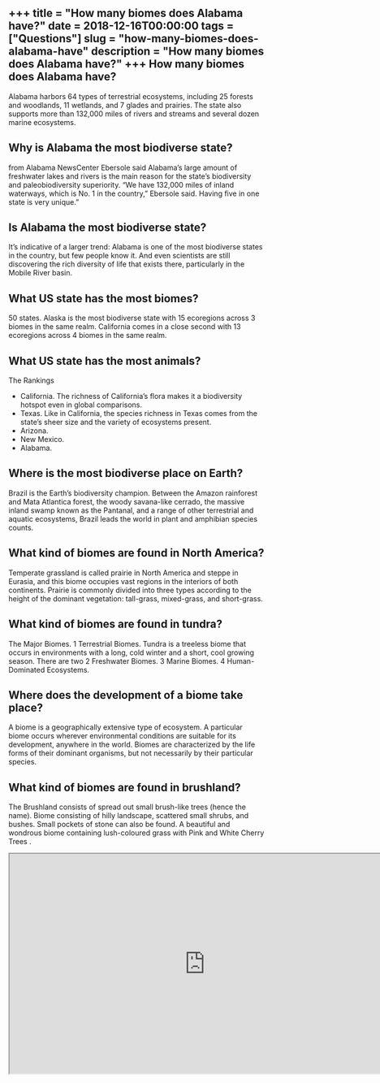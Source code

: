+++
title = "How many biomes does Alabama have?"
date = 2018-12-16T00:00:00
tags = ["Questions"]
slug = "how-many-biomes-does-alabama-have"
description = "How many biomes does Alabama have?"
+++
How many biomes does Alabama have?
----------------------------------

Alabama harbors 64 types of terrestrial ecosystems, including 25 forests and woodlands, 11 wetlands, and 7 glades and prairies. The state also supports more than 132,000 miles of rivers and streams and several dozen marine ecosystems.

Why is Alabama the most biodiverse state?
-----------------------------------------

from Alabama NewsCenter Ebersole said Alabama’s large amount of freshwater lakes and rivers is the main reason for the state’s biodiversity and paleobiodiversity superiority. “We have 132,000 miles of inland waterways, which is No. 1 in the country,” Ebersole said. Having five in one state is very unique.”

Is Alabama the most biodiverse state?
-------------------------------------

It’s indicative of a larger trend: Alabama is one of the most biodiverse states in the country, but few people know it. And even scientists are still discovering the rich diversity of life that exists there, particularly in the Mobile River basin.

What US state has the most biomes?
----------------------------------

50 states. Alaska is the most biodiverse state with 15 ecoregions across 3 biomes in the same realm. California comes in a close second with 13 ecoregions across 4 biomes in the same realm.

What US state has the most animals?
-----------------------------------

The Rankings

- California. The richness of California’s flora makes it a biodiversity hotspot even in global comparisons.
- Texas. Like in California, the species richness in Texas comes from the state’s sheer size and the variety of ecosystems present.
- Arizona.
- New Mexico.
- Alabama.

Where is the most biodiverse place on Earth?
--------------------------------------------

Brazil is the Earth’s biodiversity champion. Between the Amazon rainforest and Mata Atlantica forest, the woody savana-like cerrado, the massive inland swamp known as the Pantanal, and a range of other terrestrial and aquatic ecosystems, Brazil leads the world in plant and amphibian species counts.

What kind of biomes are found in North America?
-----------------------------------------------

Temperate grassland is called prairie in North America and steppe in Eurasia, and this biome occupies vast regions in the interiors of both continents. Prairie is commonly divided into three types according to the height of the dominant vegetation: tall-grass, mixed-grass, and short-grass.

What kind of biomes are found in tundra?
----------------------------------------

The Major Biomes. 1 Terrestrial Biomes. Tundra is a treeless biome that occurs in environments with a long, cold winter and a short, cool growing season. There are two 2 Freshwater Biomes. 3 Marine Biomes. 4 Human-Dominated Ecosystems.

Where does the development of a biome take place?
-------------------------------------------------

A biome is a geographically extensive type of ecosystem. A particular biome occurs wherever environmental conditions are suitable for its development, anywhere in the world. Biomes are characterized by the life forms of their dominant organisms, but not necessarily by their particular species.

What kind of biomes are found in brushland?
-------------------------------------------

The Brushland consists of spread out small brush-like trees (hence the name). Biome consisting of hilly landscape, scattered small shrubs, and bushes. Small pockets of stone can also be found. A beautiful and wondrous biome containing lush-coloured grass with Pink and White Cherry Trees .

<iframe allow="accelerometer; autoplay; clipboard-write; encrypted-media; gyroscope; picture-in-picture" allowfullscreen="" class="__youtube_prefs__  epyt-is-override  no-lazyload" data-no-lazy="1" data-origheight="433" data-origwidth="770" data-skipgform_ajax_framebjll="" height="433" id="_ytid_45907" loading="lazy" src="https://www.youtube.com/embed/d_Myyt0YJxM?enablejsapi=1&autoplay=0&cc_load_policy=0&cc_lang_pref=&iv_load_policy=1&loop=0&modestbranding=0&rel=1&fs=1&playsinline=0&autohide=2&theme=dark&color=red&controls=1&" title="YouTube player" width="770"></iframe>